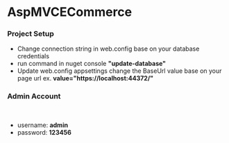 # AspMVCECommerce
<h3>Project Setup</h3>
<ul>
  <li>Change connection string in web.config base on your database credentials</li>
<li>run command in nuget console <b>"update-database"</b></li>
<li>Update web.config appsettings change the BaseUrl value base on your page url ex. <b>value="https://localhost:44372/"</b></li>
</ul>

<h3>Admin Account</h3><br/>
<ul>
<li>username: <b>admin</b></li>
<li>password: <b>123456</b></li>
</ul>


